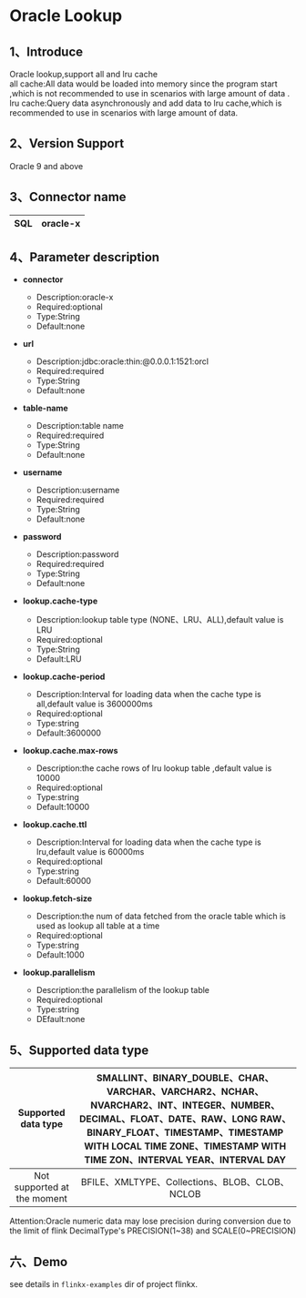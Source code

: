 # Oracle Lookup

## 1、Introduce

Oracle lookup,support all and lru cache<br />
all cache:All data would be loaded into memory since the program start ,which is not recommended to use in scenarios with large amount of data .<br />
lru cache:Query data asynchronously and add data to lru cache,which is recommended to use in scenarios with large amount of data.

## 2、Version Support

Oracle 9 and above

## 3、Connector name

| SQL | oracle-x |
| --- | --- |

## 4、Parameter description

- **connector**
    - Description:oracle-x
    - Required:optional
    - Type:String
    - Default:none
      <br />

- **url**
    - Description:jdbc:oracle:thin:@0.0.0.1:1521:orcl
    - Required:required
    - Type:String
    - Default:none
      <br />

- **table-name**
    - Description:table name
    - Required:required
    - Type:String
    - Default:none
      <br />

- **username**
    - Description:username
    - Required:required
    - Type:String
    - Default:none
      <br />

- **password**
    - Description:password
    - Required:required
    - Type:String
    - Default:none
      <br />

- **lookup.cache-type**
    - Description:lookup table type (NONE、LRU、ALL),default value is LRU
    - Required:optional
    - Type:String
    - Default:LRU
      <br />

- **lookup.cache-period**
    - Description:Interval for loading data when the cache type is all,default value is 3600000ms
    - Required:optional
    - Type:string
    - Default:3600000
      <br />

- **lookup.cache.max-rows**
    - Description:the cache rows of lru lookup table ,default value is 10000
    - Required:optional
    - Type:string
    - Default:10000
      <br />

- **lookup.cache.ttl**
    - Description:Interval for loading data when the cache type is lru,default value is 60000ms
    - Required:optional
    - Type:string
    - Default:60000
      <br />

- **lookup.fetch-size**
    - Description:the num of data fetched from the oracle table which is used as lookup all table at a time
    - Required:optional
    - Type:string
    - Default:1000
      <br />

- **lookup.parallelism**
    - Description:the parallelism of the lookup table
    - Required:optional
    - Type:string
    - DEfault:none
      <br />

## 5、Supported data type

| Supported data type | SMALLINT、BINARY_DOUBLE、CHAR、VARCHAR、VARCHAR2、NCHAR、NVARCHAR2、INT、INTEGER、NUMBER、DECIMAL、FLOAT、DATE、RAW、LONG RAW、BINARY_FLOAT、TIMESTAMP、TIMESTAMP WITH LOCAL TIME ZONE、TIMESTAMP WITH TIME ZON、INTERVAL YEAR、INTERVAL DAY |
| :---: | :---: |
| Not supported at the moment | BFILE、XMLTYPE、Collections、BLOB、CLOB、NCLOB  |

Attention:Oracle numeric data may lose precision during conversion due to the limit of flink DecimalType's PRECISION(1~38) and SCALE(0~PRECISION)

## 六、Demo

see details in `flinkx-examples` dir of project flinkx.
